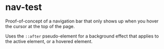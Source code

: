 # nav-test

Proof-of-concept of a navigation bar that only shows up when you hover the cursor at the top of the page.

Uses the `::after` pseudo-element for a background effect that applies to the active element, or a hovered element.
